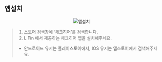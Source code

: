 ## 앱설치
<p align = "center">
<img alt="앱설치" src="https://github.com/user-attachments/assets/44085058-bbdb-42cf-a5f4-b65d620d0b62" />
<p/>

>1. 스토어 검색창에 ‘체크히어’를 검색합니다.
>2. L Fin 에서 제공하는 체크히어 앱을 설치해주세요.
> * 안드로이드 유저는 플레이스토어에서, IOS 유저는 앱스토어에서 검색해주세요.
